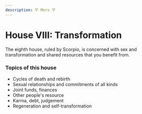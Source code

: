 ```yaml
---
description: 🜄 Mors 🜄
---
```


# House VIII: Transformation

The eighth house, ruled by Scorpio, is concerned with sex and transformation and shared resources that you benefit from.



### Topics of this house

* Cycles of death and rebirth
* Sexual relationships and commitments of all kinds
* Joint funds, finances
* Other people's resource
* Karma, debt, judgement
* Regeneration and self-transformation



